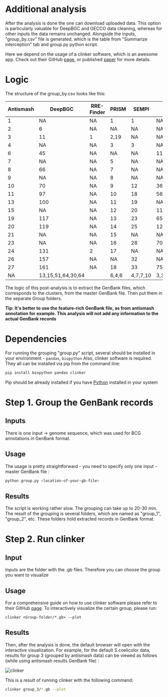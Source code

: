 # Additional analysis
After the analysis is done the one can download uploaded data. This option is particularly valuable for DeepBGC and GECCO data cleaning, whereas for other inputs the data remains unchanged.  Alongside the inputs, "group_by.csv" file is generated, which is the table from "Summarize interception" tab and group.py python script. 

Here we depend on the usage of a clinker software, which is an awesome app. Check out their GitHub [page](https://github.com/gamcil/clinker), or published [paper](
https://doi.org/10.1093/bioinformatics/btab007) for more details.

# Logic
The structure of the group_by.csv looks like this:

 |Antismash|DeepBGC|RRE-Finder|PRISM|SEMPI|PRISM-supp|Group |
| ----------- | ----------- |  ----------- |  ----------- |  ----------- |  ----------- | ----------- |
1|NA|NA|1|1|NA|group_1
2|6|NA|NA|NA|NA|group_2
3|11|1|2,19|NA|NA|group_3
4|NA|NA|3|3|NA|group_4
6|45|NA|NA|NA|11,12|group_5
7|NA|NA|5|NA|NA|group_6
8|66|NA|7|NA|NA|group_7
9|NA|NA|8|NA|NA|group_8
10|70|NA|9|12|36,92,93,94|group_9
11|97|NA|10|18|56,57,110,111|group_10
13|100|NA|11|19|NA|group_11
15|NA|NA|12|20|119,120,121|group_12
19|117|NA|13|23|65,122,123,124,125|group_13
20|119|NA|14|25|126,127|group_14
21|NA|NA|15|NA|NA|group_15
23|NA|NA|16|28|70|group_16
24|131|2|17|NA|NA|group_17
26|157|NA|NA|32|NA|group_18
27|161|NA|18|33|75|group_19
NA|13,15,51,64,30,64||6,4,6|4,7,7,10|3,35,78,80,128|group_20

The logic of this post-analysis is to extract the GenBank files, which corresponds to the clusters,  from the master GenBank file. Then put them in the separate Group folders.

**Tip: It's better to use the feature-rich GenBank file, as from antismash annotation for example. This analysis will not add any information to the actual GenBank records**

# Dependencies
For running the grouping "group.py" script, several should be installed in your environment - `pandas`, `biopython`
Also, clinker software is required. They all can be installed via pip from the command line:

```bash
pip install biopython pandas clinker
```

Pip should be already installed if you have [Python](https://www.python.org) installed in your system
# Step 1. Group the GenBank records
## Inputs

There is one input -> genome sequence, which was used for BCG annotations in GenBank format. 

## Usage
The usage is pretty straightforward - you need to specify only one input - master GenBank file :

```bash
python group.py <location-of-your-gb-file>
```

## Results
The script is working rather slow. The grouping can take up to 20-30 min. The result of the grouping is several folders, which are named as "group_1", "group_2", etc. These folders hold extracted records in GenBank format.

# Step 2. Run clinker

## Input
Inputs are the folder with the .gb files. Therefore you can choose the group you want to visualize

## Usage
For a comprehensive guide on how to use clinker software please refer to their GitHub [page](https://github.com/gamcil/clinker). To interactively visualize the certain group, please run:

```
clinker <Group-folder/*.gb> --plot
```

## Results

Then, after the analysis is done, the default browser will open with the interactive visualization. For example, for the default S.coelicolor data, results for group 3 (grouped by antismash data) can be viewed as follows (while using antismash results GenBank file) :


![clinker](/images/clinker_example.png)


This is a result of running clinker with the following command:

```bash
clinker group_3/*.gb --plot
```